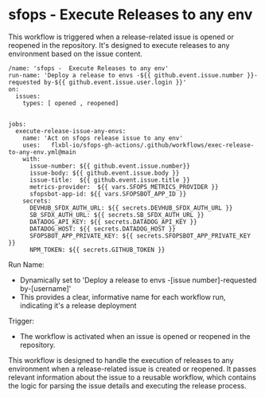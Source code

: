 # sfops -  Execute Releases to any env

This workflow is triggered when a release-related issue is opened or reopened in the repository. It's designed to execute releases to any environment based on the issue content.

```
/name: 'sfops -  Execute Releases to any env'
run-name: 'Deploy a release to envs -${{ github.event.issue.number }}-requested by-${{ github.event.issue.user.login }}'
on:
  issues:
    types: [ opened , reopened]


jobs:
  execute-release-issue-any-envs:
    name: 'Act on sfops release issue to any env'
    uses:   flxbl-io/sfops-gh-actions/.github/workflows/exec-release-to-any-env.yml@main
    with:
      issue-number: ${{ github.event.issue.number}}
      issue-body: ${{ github.event.issue.body }}
      issue-title:  ${{ github.event.issue.title }} 
      metrics-provider:  ${{ vars.SFOPS_METRICS_PROVIDER }}
      sfopsbot-app-id: ${{ vars.SFOPSBOT_APP_ID }}
    secrets:
      DEVHUB_SFDX_AUTH_URL: ${{ secrets.DEVHUB_SFDX_AUTH_URL }}
      SB_SFDX_AUTH_URL: ${{ secrets.SB_SFDX_AUTH_URL }}
      DATADOG_API_KEY: ${{ secrets.DATADOG_API_KEY }}
      DATADOG_HOST: ${{ secrets.DATADOG_HOST }}
      SFOPSBOT_APP_PRIVATE_KEY: ${{ secrets.SFOPSBOT_APP_PRIVATE_KEY }}
      NPM_TOKEN: ${{ secrets.GITHUB_TOKEN }}    
```

Run Name:

* Dynamically set to 'Deploy a release to envs -\[issue number]-requested by-\[username]'
* This provides a clear, informative name for each workflow run, indicating it's a release deployment

Trigger:

* The workflow is activated when an issue is opened or reopened in the repository.

This workflow is designed to handle the execution of releases to any environment when a release-related issue is created or reopened. It passes relevant information about the issue to a reusable workflow, which  contains the logic for parsing the issue details and executing the release process.
